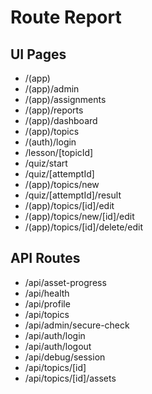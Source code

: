 # Route Report
## UI Pages
- /(app)
- /(app)/admin
- /(app)/assignments
- /(app)/reports
- /(app)/dashboard
- /(app)/topics
- /(auth)/login
- /lesson/[topicId]
- /quiz/start
- /quiz/[attemptId]
- /(app)/topics/new
- /quiz/[attemptId]/result
- /(app)/topics/[id]/edit
- /(app)/topics/new/[id]/edit
- /(app)/topics/[id]/delete/edit

## API Routes
- /api/asset-progress
- /api/health
- /api/profile
- /api/topics
- /api/admin/secure-check
- /api/auth/login
- /api/auth/logout
- /api/debug/session
- /api/topics/[id]
- /api/topics/[id]/assets